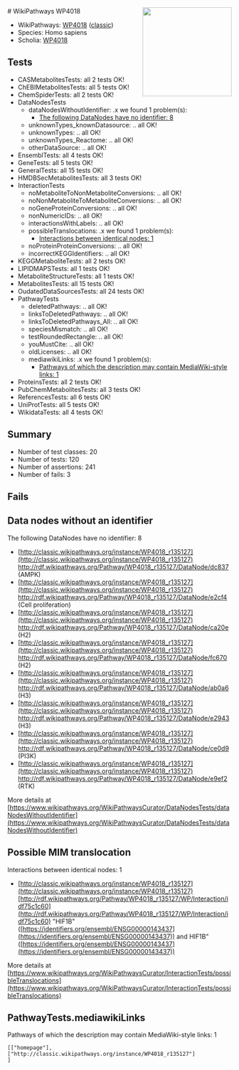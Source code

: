 <img style="float: right; width: 200px" src="https://upload.wikimedia.org/wikipedia/commons/thumb/8/83/Wplogo_with_text_500.png/640px-Wplogo_with_text_500.png" />
# WikiPathways WP4018

* WikiPathways: [WP4018](https://wikipathways.org/pathways/WP4018) ([classic](https://classic.wikipathways.org/instance/WP4018))
* Species: Homo sapiens
* Scholia: [WP4018](https://scholia.toolforge.org/wikipathways/WP4018)
## Tests
* CASMetabolitesTests: all 2 tests OK!
* ChEBIMetabolitesTests: all 5 tests OK!
* ChemSpiderTests: all 2 tests OK!
* DataNodesTests
    * dataNodesWithoutIdentifier: .x we found 1 problem(s):
        * [The following DataNodes have no identifier: 8](#d2d32fa7)
    * unknownTypes_knownDatasource: .. all OK!
    * unknownTypes: .. all OK!
    * unknownTypes_Reactome: .. all OK!
    * otherDataSource: .. all OK!
* EnsemblTests: all 4 tests OK!
* GeneTests: all 5 tests OK!
* GeneralTests: all 15 tests OK!
* HMDBSecMetabolitesTests: all 3 tests OK!
* InteractionTests
    * noMetaboliteToNonMetaboliteConversions: .. all OK!
    * noNonMetaboliteToMetaboliteConversions: .. all OK!
    * noGeneProteinConversions: .. all OK!
    * nonNumericIDs: .. all OK!
    * interactionsWithLabels: .. all OK!
    * possibleTranslocations: .x we found 1 problem(s):
        * [Interactions between identical nodes: 1](#1c118206)
    * noProteinProteinConversions: .. all OK!
    * incorrectKEGGIdentifiers: .. all OK!
* KEGGMetaboliteTests: all 2 tests OK!
* LIPIDMAPSTests: all 1 tests OK!
* MetaboliteStructureTests: all 1 tests OK!
* MetabolitesTests: all 15 tests OK!
* OudatedDataSourcesTests: all 24 tests OK!
* PathwayTests
    * deletedPathways: .. all OK!
    * linksToDeletedPathways: .. all OK!
    * linksToDeletedPathways_All: .. all OK!
    * speciesMismatch: .. all OK!
    * testRoundedRectangle: .. all OK!
    * youMustCite: .. all OK!
    * oldLicenses: .. all OK!
    * mediawikiLinks: .x we found 1 problem(s):
        * [Pathways of which the description may contain MediaWiki-style links: 1](#da69cf45)
* ProteinsTests: all 2 tests OK!
* PubChemMetabolitesTests: all 3 tests OK!
* ReferencesTests: all 6 tests OK!
* UniProtTests: all 5 tests OK!
* WikidataTests: all 4 tests OK!


## Summary

* Number of test classes: 20
* Number of tests: 120
* Number of assertions: 241
* Number of fails: 3

## Fails

<a name="d2d32fa7" />

## Data nodes without an identifier

The following DataNodes have no identifier: 8

* [http://classic.wikipathways.org/instance/WP4018_r135127](http://classic.wikipathways.org/instance/WP4018_r135127) http://rdf.wikipathways.org/Pathway/WP4018_r135127/DataNode/dc837 (AMPK)
* [http://classic.wikipathways.org/instance/WP4018_r135127](http://classic.wikipathways.org/instance/WP4018_r135127) http://rdf.wikipathways.org/Pathway/WP4018_r135127/DataNode/e2cf4 (Cell proliferation)
* [http://classic.wikipathways.org/instance/WP4018_r135127](http://classic.wikipathways.org/instance/WP4018_r135127) http://rdf.wikipathways.org/Pathway/WP4018_r135127/DataNode/ca20e (H2)
* [http://classic.wikipathways.org/instance/WP4018_r135127](http://classic.wikipathways.org/instance/WP4018_r135127) http://rdf.wikipathways.org/Pathway/WP4018_r135127/DataNode/fc670 (H2)
* [http://classic.wikipathways.org/instance/WP4018_r135127](http://classic.wikipathways.org/instance/WP4018_r135127) http://rdf.wikipathways.org/Pathway/WP4018_r135127/DataNode/ab0a6 (H3)
* [http://classic.wikipathways.org/instance/WP4018_r135127](http://classic.wikipathways.org/instance/WP4018_r135127) http://rdf.wikipathways.org/Pathway/WP4018_r135127/DataNode/e2943 (H3)
* [http://classic.wikipathways.org/instance/WP4018_r135127](http://classic.wikipathways.org/instance/WP4018_r135127) http://rdf.wikipathways.org/Pathway/WP4018_r135127/DataNode/ce0d9 (PI3K)
* [http://classic.wikipathways.org/instance/WP4018_r135127](http://classic.wikipathways.org/instance/WP4018_r135127) http://rdf.wikipathways.org/Pathway/WP4018_r135127/DataNode/e9ef2 (RTK)


More details at [https://www.wikipathways.org/WikiPathwaysCurator/DataNodesTests/dataNodesWithoutIdentifier](https://www.wikipathways.org/WikiPathwaysCurator/DataNodesTests/dataNodesWithoutIdentifier)

<a name="1c118206" />

## Possible MIM translocation

Interactions between identical nodes: 1

* [http://classic.wikipathways.org/instance/WP4018_r135127](http://classic.wikipathways.org/instance/WP4018_r135127) [http://rdf.wikipathways.org/Pathway/WP4018_r135127/WP/Interaction/idf75c1c60](http://rdf.wikipathways.org/Pathway/WP4018_r135127/WP/Interaction/idf75c1c60) "HIF1B" ([https://identifiers.org/ensembl/ENSG00000143437](https://identifiers.org/ensembl/ENSG00000143437)) and 
HIF1B" ([https://identifiers.org/ensembl/ENSG00000143437](https://identifiers.org/ensembl/ENSG00000143437))


More details at [https://www.wikipathways.org/WikiPathwaysCurator/InteractionTests/possibleTranslocations](https://www.wikipathways.org/WikiPathwaysCurator/InteractionTests/possibleTranslocations)

<a name="da69cf45" />

## PathwayTests.mediawikiLinks

Pathways of which the description may contain MediaWiki-style links: 1
```
[["homepage"],
["http://classic.wikipathways.org/instance/WP4018_r135127"]
]
```

